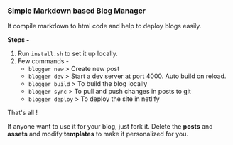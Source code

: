 ### Simple Markdown based Blog Manager

It compile markdown to html code and help to deploy blogs easily.

**Steps -**

1. Run `install.sh` to set it up locally.
2. Few commands -
   - `blogger new` > Create new post
   - `blogger dev` > Start a dev server at port 4000. Auto build on reload.
   - `blogger build` > To build the blog locally
   - `blogger sync` > To pull and push changes in posts to git
   - `blogger deploy` > To deploy the site in netlify

That's all !

If anyone want to use it for your blog, just fork it. Delete the **posts** and **assets** and modify **templates** to make it personalized for you.
